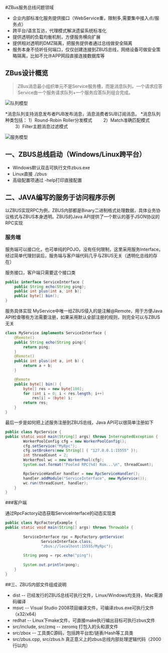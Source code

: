#ZBus服务总线问题领域
* 企业内部标准化服务提供接口（WebService重，限制多,需要集中接入点/服务点）
* 跨平台/语言互访，代理模式解决遗留系统标准化
* 提供透明的负载均衡机制，方便服务横向扩展
* 提供相对透明的DMZ隔离，把服务提供者通过总线做安全隔离
* 服务本身不侦听任何端口，仅仅创建连接到ZBUS总线，网络设备可做安全策略隔离，比如不允许APP网段直接连接数据库等

## ZBus设计概览
> ZBus消息最小组织单元不是Service服务槽，而是消息队列，一个请求应答Service由一个服务请求队列+一个服务应答队列组合完成。

![队列模型](http://git.oschina.net/uploads/images/2014/0413/135225_e1c3253c_7458.png)

*消息队列支持消息发布者PUB发布消息，消息消费者SUB订阅消息。
*消息队列种类包括：
      1）Round-Robin Roller分发模式 
　　  2）Match准确匹配模式
　　  3）Filter主题消息过滤模式

![服务模型](http://git.oschina.net/uploads/images/2014/0413/135201_9609b24a_7458.png)



## 一、ZBUS总线启动（Windows/Linux跨平台）

* Windows默认双击可执行文件zbus.exe
* Linux直接 ./zbus
* 高级配置项通过 -help打印直接配置

## 二、JAVA编写的服务于访问程序示例

以ZBUS实现RPC为例，ZBUS内部都是Binary二进制格式处理数据，具体业务协议格式与ZBUS本身透明。ZBUS的Java API提供了一个默认的基于JSON协议的RPC实现

### 服务端

服务端可以接口化，也可单纯的POJO，没有任何限制，这里采用服务Interface。经过简单代理封装后，服务端与客户端代码几乎与ZBUS无关（透明化总线的存在）

服务接口，客户端只需要这个接口类

```java
public interface ServiceInterface { 
	public String echo(String ping); 
	public int plus(int a, int b);
	public byte[] bin();
}
```

服务具体实现
MyService中唯一给ZBUS侵入的是注解@Remote，用于方便Java API检查哪些方法需要注册，如果采用默认全部注册的规则，则完全可以与ZBUS无关

```java
class MyService implements ServiceInterface {
	@Remote() 
	public String echo(String ping){ 
		return ping;
	}
	@Remote()
	public int plus(int a, int b) {
		return a + b;
	}

	@Remote
	public byte[] bin() {
		byte[] res = new byte[100];
		for (int i = 0; i < res.length; i++)
			res[i] = (byte) i;
		return res;
	}
}
```

最后一步是如何把上述服务注册到ZBUS总线，Java API可以很简单注册如下

```java
public class RpcService {
public static void main(String[] args) throws InterruptedException { 
		WorkerPoolConfig cfg = new WorkerPoolConfig();
		cfg.setService("MyRpc"); 
		cfg.setBrokers(new String[] { "127.0.0.1:15555" });
		int threadCount = 2;
		WorkerPool wc = new WorkerPool(cfg);
		System.out.format("Pooled RPC(%d) Run...\n", threadCount);

		RpcServiceHandler handler = new RpcServiceHandler();  	
		handler.addModule("ServiceInterface", new MyService());  
		wc.run(threadCount, handler); 
	}
}
```

###客户端

通过RpcFactory动态获取ServiceInterface的动态实现类

```java
public class RpcFactoryExample {
public static void main(String[] args) throws Throwable { 
		
		ServiceInterface rpc = RpcFactory.getService(
				ServiceInterface.class, 
				"zbus://localhost:15555/MyRpc"); 
		
		String pong = rpc.echo("ping");
		
		System.out.println(pong); 
	}
}
```

##三、ZBUS内部文件组成说明

* dist -- 已经发行的ZBUS总线可执行文件，Linux/Windows均支持，Mac需源码编译
* msvc -- Visual Studio 2008项目编译文件，可编译zbus.exe可执行文件（x32/x64）
* redhat -- Linux下make文件，可直接make执行编出目标可执行zbus文件
* src/include, src/zmq -- zeromq 打包入的头和源文件
* src/zbox -- 工具类C源码，包括跨平台宏/链表/Hash等工具类
* src/zbus.cpp, src/zbus.h 真正意义上的zbus总线内部处理逻辑代码（2000行以内）

